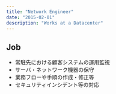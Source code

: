 ```yaml
---
title: "Network Engineer"
date: "2015-02-01"
description: "Works at a Datacenter"
---
```


## Job

- 常駐先における顧客システムの運用監視
- サーバ・ネットワーク機器の保守
- 業務フローや手順の作成・修正等
- セキュリティインシデント等の対応
